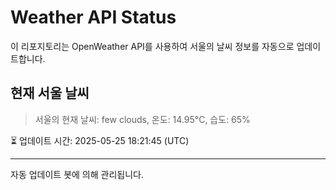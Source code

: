 
# Weather API Status

이 리포지토리는 OpenWeather API를 사용하여 서울의 날씨 정보를 자동으로 업데이트합니다.

## 현재 서울 날씨
> 서울의 현재 날씨: few clouds, 온도: 14.95°C, 습도: 65%

⏳ 업데이트 시간: 2025-05-25 18:21:45 (UTC)

---
자동 업데이트 봇에 의해 관리됩니다.
